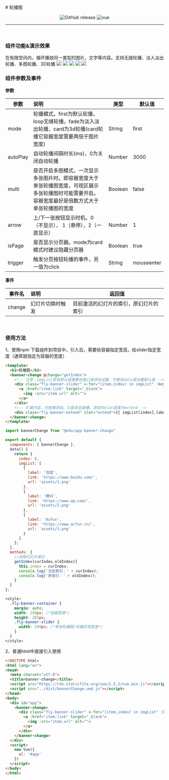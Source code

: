 <br>
# 轮播图

<p align="center">
  <img alt="GitHub release" src="https://img.shields.io/badge/release-v1.0.0-orange.svg?style=for-the-badge"/>
  <img alt="vue" src="https://img.shields.io/badge/vue-2.5.11-green.svg?style=for-the-badge"/>
</p>

------

<br>

### 组件功能&演示效果
在有限空间内，循环播放同一类型的图片，文字等内容。支持无缝轮播、淡入淡出轮播、多图轮播、3D轮播
  ![](./assets/demo1.gif)
  ![](./assets/demo2.gif)
  ![](./assets/demo3.gif)
  ![](./assets/demo4.gif)
  ![](./assets/demo5.gif)
<br>

### 组件参数及事件

**参数**

| 参数                | 说明                                                         | 类型    | 默认值   |
| ------------------- | :----------------------------------------------------------- | ------- | -------- |
| mode                | 轮播模式。first为默认轮播，loop无缝轮播，fade为淡入淡出轮播，card为3d轮播(card轮播它容器宽度需要两倍于图片宽度)           | String  | first        |
| autoPlay                 | 自动轮播间隔时长(ms)，0为关闭自动轮播                          | Number  | 3000     |
| multi             | 是否开启多图模式，一次显示多张图片时。即容器宽度大于单张轮播图宽度，可视区展示多张轮播图时可能需要开启。容器宽度最好是倍数方式大于单张轮播图的宽度                                           | Boolean  | false        |
| arrow          | 上/下一张按钮显示时机。0（不显示）， 1（悬停），2（一直显示）                           | Number  | 1       |
| isPage             | 是否显示分页器。mode为card模式时建议隐藏分页器                                             | Boolean  | true     |
| trigger             | 触发分页按钮轮播的事件，另一值为click | String  | mouseenter     |



**事件**

| 事件名             | 说明                        | 返回值
| ----------------- | :-------------------------- | ----------------------------------------
| change            | 幻灯片切换时触发               | 目前激活的幻灯片的索引，原幻灯片的索引

<br>

### 使用方法
1、使用npm 下载组件到项目中，引入后，需要给容器指定宽高，给slider指定宽度（通常就指定为容器的宽度）

```html
<template>
  <h2>轮播图</h2>
  <banner-change @change="getIndex">
    <!-- 注意：imgList若有默认值需要在接口请求处设置，不要在data里设置默认值 -->
    <div class="fly-banner-slider" v-for="(item,index) in imgList" :key="index">
      <a :href="item.link" target="_blank">
        <img :src="item.url" alt="">
      </a>
    </div>
    <!-- 扩展内容，可按需添加。它是具名插槽，添加时slot值需为extend -->
    <div class="fly-banner-extend" slot="extend">{{ imgList[index].label }}</div>
  </banner-change>
</template>
```

```javascript
import bannerChange from "@edu/app-banner-change"

export default {
  components: { bannerChange },
  data() {
    return {
      index: 0,
      imgList: [
        {
          label: '百度',
          link: 'https://www.baidu.com/',
          url: 'assets/1.png'
        },
        {
          label: '腾讯',
          link: 'https://www.qq.com/',
          url: 'assets/2.png'
        },
        {
          label: 'AcFun',
          link: 'https://www.acfun.cn/',
          url: 'assets/3.png'
        }
      ]
    };
  },
  methods: {
    //获取幻灯片索引
    getIndex(curIndex,oldIndex){
      this.index = curIndex;
      console.log('当前索引：' + curIndex);
      console.log('原索引：' + oldIndex));
    }
  }
};
```

```css
<style>
  .fly-banner-container {
    margin: auto;
    width: 299px; /*容器宽度*/
    height: 265px;
    .fly-banner-slider {
      width: 299px; /*单张轮播图/轮播区域宽度*/
    }
  }
</style>
```

2、普通html中直接引入使用

```html
<!DOCTYPE html>
<html lang="en">
<head>
  <meta charset="utf-8">
  <title>banner-change</title>
  <script src="https://cdn.staticfile.org/vue/2.5.2/vue.min.js"></script>
  <script src="../dist/bannerChange.umd.js"></script>
</head>
<body>
  <div id="app">
    <banner-change>
      <div class="fly-banner-slider" v-for="(item,index) in imgList" :key="index">
        <a :href="item.link" target="_blank">
          <img :src="item.url" alt="">
        </a>
      </div>
    </banner-change>
  </div>
  <script>
    new Vue({
      el: '#app'
    })
  </script>
</body>
</html>
```
